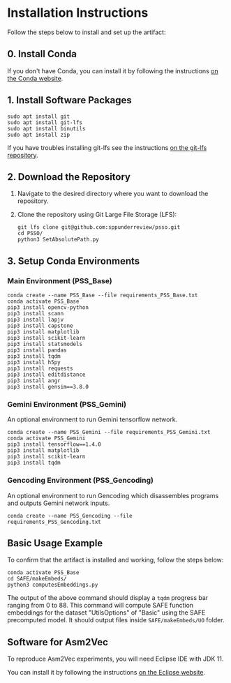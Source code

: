# Installation Instructions

Follow the steps below to install and set up the artifact:

## 0. Install Conda
If you don't have Conda, you can install it by following the instructions [on the Conda website](https://docs.conda.io/projects/conda/en/latest/user-guide/install/linux.html).

## 1. Install Software Packages
```shell
sudo apt install git
sudo apt install git-lfs
sudo apt install binutils
sudo apt install zip
```

If you have troubles installing git-lfs see the instructions [on the git-lfs repository](https://github.com/git-lfs/git-lfs/blob/main/INSTALLING.md).

## 2. Download the Repository

1. Navigate to the desired directory where you want to download the repository.
2. Clone the repository using Git Large File Storage (LFS):

   ```shell
   git lfs clone git@github.com:sppunderreview/psso.git
   cd PSSO/
   python3 SetAbsolutePath.py
   ```

## 3. Setup Conda Environments

### Main Environment (PSS_Base)
```shell
conda create --name PSS_Base --file requirements_PSS_Base.txt
conda activate PSS_Base
pip3 install opencv-python
pip3 install scann
pip3 install lapjv
pip3 install capstone
pip3 install matplotlib
pip3 install scikit-learn
pip3 install statsmodels
pip3 install pandas
pip3 install tqdm
pip3 install h5py
pip3 install requests
pip3 install editdistance
pip3 install angr
pip3 install gensim==3.8.0
```

### Gemini Environment (PSS_Gemini)
An optional environment to run Gemini tensorflow network.
```shell
conda create --name PSS_Gemini --file requirements_PSS_Gemini.txt
conda activate PSS_Gemini
pip3 install tensorflow==1.4.0
pip3 install matplotlib
pip3 install scikit-learn
pip3 install tqdm
```

### Gencoding Environment (PSS_Gencoding)
An optional environment to run Gencoding which disassembles programs and outputs Gemini network inputs.
```shell
conda create --name PSS_Gencoding --file requirements_PSS_Gencoding.txt
```

## Basic Usage Example

To confirm that the artifact is installed and working, follow the steps below:

```shell
conda activate PSS_Base
cd SAFE/makeEmbeds/
python3 computesEmbeddings.py
```

The output of the above command should display a `tqdm` progress bar ranging from 0 to 88.
This command will compute SAFE function embeddings for the dataset "UtilsOptions" of "Basic" using the SAFE precomputed model.
It should output files inside `SAFE/makeEmbeds/UO` folder.

## Software for Asm2Vec
To reproduce Asm2Vec experiments, you will need Eclipse IDE with JDK 11.

You can install it by following the instructions [on the Eclipse website]( https://eclipseide.org/).


